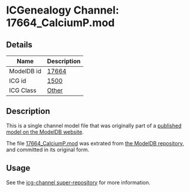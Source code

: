 # ICGenealogy Channel: 17664\_CalciumP.mod

## Details

Name | Description
---- | -----------
ModelDB id | [17664](http://senselab.med.yale.edu/ModelDB/ShowModel.cshtml?model=17664)
ICG id | [1500](http://icg.neurotheory.ox.ac.uk/channels/other/1500)
ICG Class | [Other](http://icg.neurotheory.ox.ac.uk/channels/other)

## Description

This is a single channel model file that was originally part of a [published model on the ModelDB website](http://senselab.med.yale.edu/mModelDB/ShowModel.cshtml?model=17664).

The file [17664\_CalciumP.mod](17664_CalciumP.mod) was extrated from [the ModelDB repository](http://senselab.med.yale.edu/ModelDB/ShowModel.cshtml?model=17664), and committed in its original form.

## Usage

See the [icg-channel super-repository](https://github.com/icgenealogy/icg-channels) for more information.